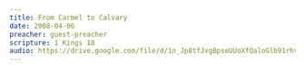 ```yaml
---
title: From Carmel to Calvary
date: 2008-04-06
preacher: guest-preacher
scripture: 1 Kings 18
audio: https://drive.google.com/file/d/1n_Jp8tfJxgBpseUUoXfQaloGlb91rhvL/view
---
```

